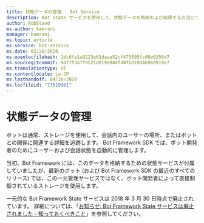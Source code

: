 ```yaml
---
title: 状態データの管理 - Bot Service
description: Bot State サービスを使用して、状態データを格納および取得する方法について説明します。
author: RobStand
ms.author: kamrani
manager: kamrani
ms.topic: article
ms.service: bot-service
ms.date: 02/20/2020
ms.openlocfilehash: 1dc6fa1a9223e61daaa52cf475095fc08e0356d7
ms.sourcegitcommit: 9d77f3aff9521d819e88efd0fbd19d469b9919e7
ms.translationtype: HT
ms.contentlocale: ja-JP
ms.lasthandoff: 04/16/2020
ms.locfileid: "77519961"
---
```

# <a name="manage-state-data"></a>状態データの管理

ボットは通常、ストレージを使用して、会話内のユーザーの場所、またはボットとの関係に関連する詳細を追跡します。 Bot Framework SDK では、ボット開発者のためにユーザーおよび会話状態を自動的に管理します。 

当初、Bot Framework には、このデータを格納するための状態サービスが付属していましたが、最新のボット (および Bot Framework SDK の最近のすべてのリリース) では、この一元管理サービスではなく、ボット開発者によって直接制御されているストレージを使用します。 

一元的な Bot Framework State サービスは 2018 年 3 月 30 日時点で廃止されています。 詳細については、「[お知らせ: Bot Framework State サービスは廃止されました - 知っておくべきこと](https://blog.botframework.com/2018/04/02/reminder-the-bot-framework-state-service-has-been-retired-what-you-need-to-know/)」を参照してください。
